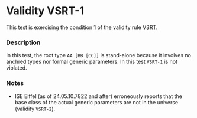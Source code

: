 # Validity VSRT-1

This [test](.) is exercising the condition [1](../Readme.md) of the validity rule [VSRT](../../vsrt/Readme.md).

### Description

In this test, the root type `AA [BB [CC]]` is stand-alone because it involves no anchred types nor formal generic parameters. In this test `VSRT-1` is not violated.

### Notes

* ISE Eiffel (as of 24.05.10.7822 and after) erroneously reports that the base class of the actual generic parameters are not in the universe (validity `VSRT-2`).
